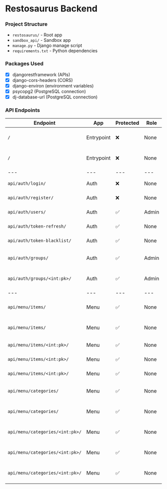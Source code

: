 # Restosaurus Backend

### Project Structure

- `restosaurus/` - Root app
- `sandbox_api/` - Sandbox app
- `manage.py` - Django manage script
- `requirements.txt` - Python dependencies

### Packages Used

- [x] djangorestframework (APIs)
- [x] django-cors-headers (CORS)
- [x] django-environ (environment variables)
- [x] psycopg2 (PostgreSQL connection)
- [x] dj-database-url (PostgreSQL connection)

### API Endpoints

| Endpoint | App | Protected | Role | Method | Purpose |
| --- | --- | --- | --- | --- | --- |
| `/` | Entrypoint | ❌ | None | GET | Display a welcome message |
| `/` | Entrypoint | ❌ | None | POST | Echo the request body |
| --- | --- | --- | --- | --- | --- |
| `api/auth/login/` | Auth | ❌ | None | POST | Login a user |
| `api/auth/register/` | Auth | ❌ | None | POST | Register a new user |
| `api/auth/users/` | Auth | ✅ | Admin | GET | List all users |
| `api/auth/token-refresh/` | Auth | ✅ | None | POST | Refresh a token |
| `api/auth/token-blacklist/` | Auth | ✅ | None | POST | Blacklist a token |
| `api/auth/groups/` | Auth | ✅ | Admin | POST | Add a user to a group |
| `api/auth/groups/<int:pk>/` | Auth | ✅ | Admin | DELETE | Remove a user from a group |
| --- | --- | --- | --- | --- | --- |
| `api/menu/items/` | Menu | ✅ | None | GET | List all menu items |
| `api/menu/items/` | Menu | ✅ | None | POST | Create a new menu item |
| `api/menu/items/<int:pk>/` | Menu | ✅ | None | GET | Retrieve a menu item |
| `api/menu/items/<int:pk>/` | Menu | ✅ | None | PUT | Update a menu item |
| `api/menu/items/<int:pk>/` | Menu | ✅ | None | DELETE | Delete a menu item |
| `api/menu/categories/` | Menu | ✅ | None | GET | List all menu categories |
| `api/menu/categories/` | Menu | ✅ | None | POST | Create a new menu category |
| `api/menu/categories/<int:pk>/` | Menu | ✅ | None | GET | Retrieve a menu category |
| `api/menu/categories/<int:pk>/` | Menu | ✅ | None | PUT | Update a menu category |
| `api/menu/categories/<int:pk>/` | Menu | ✅ | None | DELETE | Delete a menu category |
